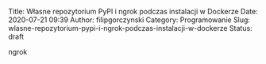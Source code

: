 Title: Własne repozytorium PyPI i ngrok podczas instalacji w Dockerze
Date: 2020-07-21 09:39
Author: filipgorczynski
Category: Programowanie
Slug: wlasne-repozytorium-pypi-i-ngrok-podczas-instalacji-w-dockerze
Status: draft

ngrok

 
